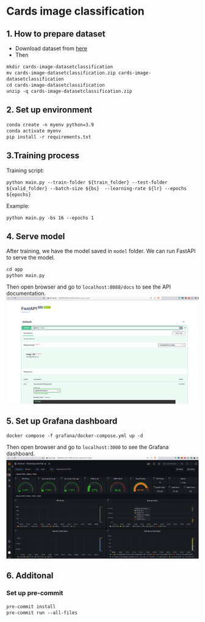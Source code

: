 # Cards image classification

## 1. How to prepare dataset
- Download dataset from [here](https://www.kaggle.com/datasets/gpiosenka/cards-image-datasetclassification)
- Then
```
mkdir cards-image-datasetclassification
mv cards-image-datasetclassification.zip cards-image-datasetclassification
cd cards-image-datasetclassification
unzip -q cards-image-datasetclassification.zip
```
## 2. Set up environment
```
conda create -n myenv python=3.9
conda activate myenv
pip install -r requirements.txt
```
## 3.Training process
Training script:
```
python main.py --train-folder ${train_folder} --test-folder ${valid_folder} --batch-size ${bs}  --learning-rate ${lr} --epochs ${epochs}

```
Example:
```
python main.py -bs 16 --epochs 1
```

## 4. Serve model
After training, we have the model saved in `model` folder. We can run FastAPI to serve the model.
```
cd app
python main.py
```
Then open browser and go to `localhost:8088/docs` to see the API documentation.
![fastapi](asset/fastapi.png)

## 5. Set up Grafana dashboard

```
docker compose -f grafana/docker-compose.yml up -d
```
Then open browser and go to `localhost:3000` to see the Grafana dashboard.
![fastapi](asset/gafana.png)
## 6. Additonal
### Set up pre-commit
```
pre-commit install
pre-commit run --all-files
```
